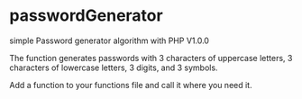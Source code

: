 # passwordGenerator
simple Password generator algorithm with PHP V1.0.0

The function generates passwords with 3 characters of uppercase letters, 3 characters of lowercase letters, 3 digits, and 3 symbols.

Add a function to your functions file and call it where you need it.
